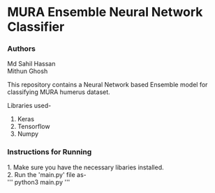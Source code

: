# MURA Ensemble Neural Network Classifier

### Authors

Md Sahil Hassan<br>
Mithun Ghosh<br>

This repository contains a Neural Network based Ensemble model for classifying MURA humerus dataset.

Libraries used-
1. Keras<br>
2. Tensorflow<br>
3. Numpy<br>

<h3>Instructions for Running</h3>
1. Make sure you have the necessary libaries installed.<br>
2. Run the 'main.py' file as-<br>
'''
python3 main.py
'''
